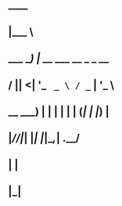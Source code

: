 ##      ____                        
##     |___ \                       
##  ___  __) |_ __ ___   __ _ _ __  
## / __||__ <| '_ ` _ \ / _` | '_ \ 
## \__ \___) | | | | | | (_| | |_) |
## |___/____/|_| |_| |_|\__,_| .__/ 
##                           | |    
##                           |_|    


